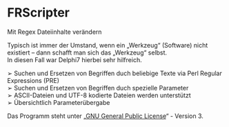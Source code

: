 # FRScripter
Mit Regex Dateiinhalte verändern

Typisch ist immer der Umstand, wenn ein „Werkzeug“ (Software) nicht existiert – dann schafft man sich das 
„Werkzeug“ selbst.  
In diesen Fall war Delphi7 hierbei sehr hilfreich.  

➢ Suchen und Ersetzen von Begriffen duch beliebige Texte via Perl Regular Expressions (PRE)  
➢ Suchen und Ersetzen von Begriffen duch spezielle Parameter  
➢ ASCII-Dateien und UTF-8 kodierte Dateien werden unterstützt  
➢ Übersichtlich Parameterübergabe  

Das Programm steht unter „[GNU General Public License](https://de.wikipedia.org/wiki/GNU_General_Public_License)“ - Version 3.
